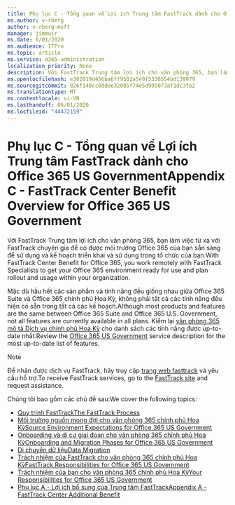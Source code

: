 ```yaml
---
title: Phụ lục C - Tổng quan về Lợi ích Trung tâm FastTrack dành cho Office 365 US Government
ms.author: v-rberg
author: v-rberg-msft
manager: jimmuir
ms.date: 6/01/2020
ms.audience: ITPro
ms.topic: article
ms.service: o365-administration
localization_priority: None
description: Với FastTrack Trung tâm lợi ích cho văn phòng 365, bạn làm việc từ xa với FastTrack chuyên gia để có được môi trường Office 365 của bạn sẵn sàng để sử dụng và kế hoạch triển khai và sử dụng trong tổ chức của bạn.
ms.openlocfilehash: e302819d456ba6ff9582a5e9f5330554bd139979
ms.sourcegitcommit: 826f140cc0ddee32005f74e5d995073af1dc3fa2
ms.translationtype: MT
ms.contentlocale: vi-VN
ms.lasthandoff: 06/01/2020
ms.locfileid: "44472159"
---
```

# <a name="appendix-c---fasttrack-center-benefit-overview-for-office-365-us-government"></a><span data-ttu-id="04767-103">Phụ lục C - Tổng quan về Lợi ích Trung tâm FastTrack dành cho Office 365 US Government</span><span class="sxs-lookup"><span data-stu-id="04767-103">Appendix C - FastTrack Center Benefit Overview for Office 365 US Government</span></span>

<span data-ttu-id="04767-104">Với FastTrack Trung tâm lợi ích cho văn phòng 365, bạn làm việc từ xa với FastTrack chuyên gia để có được môi trường Office 365 của bạn sẵn sàng để sử dụng và kế hoạch triển khai và sử dụng trong tổ chức của bạn.</span><span class="sxs-lookup"><span data-stu-id="04767-104">With FastTrack Center Benefit for Office 365, you work remotely with FastTrack Specialists to get your Office 365 environment ready for use and plan rollout and usage within your organization.</span></span> 
  
<span data-ttu-id="04767-105">Mặc dù hầu hết các sản phẩm và tính năng đều giống nhau giữa Office 365 Suite và Office 365 chính phủ Hoa Kỳ, không phải tất cả các tính năng đều hiện có sẵn trong tất cả các kế hoạch.</span><span class="sxs-lookup"><span data-stu-id="04767-105">Although most products and features are the same between Office 365 Suite and Office 365 U.S. Government, not all features are currently available in all plans.</span></span> <span data-ttu-id="04767-106">Kiểm lại [văn phòng 365 mô tả Dịch vụ chính phủ Hoa Kỳ](https://aka.ms/aboutgovcloud) cho danh sách các tính năng được up-to-date nhất.</span><span class="sxs-lookup"><span data-stu-id="04767-106">Review the [Office 365 US Government](https://aka.ms/aboutgovcloud) service description for the most up-to-date list of features.</span></span>

> [!NOTE]
> <span data-ttu-id="04767-107">Để nhận được dịch vụ FastTrack, hãy truy cập [trang web fasttrack](https://go.microsoft.com/fwlink/?linkid=780698) và yêu cầu hỗ trợ.</span><span class="sxs-lookup"><span data-stu-id="04767-107">To receive FastTrack services, go to the [FastTrack site](https://go.microsoft.com/fwlink/?linkid=780698) and request assistance.</span></span>  

<span data-ttu-id="04767-108">Chúng tôi bao gồm các chủ đề sau:</span><span class="sxs-lookup"><span data-stu-id="04767-108">We cover the following topics:</span></span>
- [<span data-ttu-id="04767-109">Quy trình FastTrack</span><span class="sxs-lookup"><span data-stu-id="04767-109">The FastTrack Process</span></span>](O365-fasttrack-process.md) 
- [<span data-ttu-id="04767-110">Môi trường nguồn mong đợi cho văn phòng 365 chính phủ Hoa Kỳ</span><span class="sxs-lookup"><span data-stu-id="04767-110">Source Environment Expectations for Office 365 US Government</span></span>](US-Gov-appendix-source-environment-expectations.md)   
- [<span data-ttu-id="04767-111">Onboarding và di cư giai đoạn cho văn phòng 365 chính phủ Hoa Kỳ</span><span class="sxs-lookup"><span data-stu-id="04767-111">Onboarding and Migration Phases for Office 365 US Government</span></span>](US-Gov-appendix-onboarding-and-migration.md)
- [<span data-ttu-id="04767-112">Di chuyển dữ liệu</span><span class="sxs-lookup"><span data-stu-id="04767-112">Data Migration</span></span>](O365-data-migration.md)    
- [<span data-ttu-id="04767-113">Trách nhiệm của FastTrack cho văn phòng 365 chính phủ Hoa Kỳ</span><span class="sxs-lookup"><span data-stu-id="04767-113">FastTrack Responsibilities for Office 365 US Government</span></span>](US-Gov-appendix-fasttrack-responsibilities.md)   
- [<span data-ttu-id="04767-114">Trách nhiệm của bạn cho văn phòng 365 chính phủ Hoa Kỳ</span><span class="sxs-lookup"><span data-stu-id="04767-114">Your Responsibilities for Office 365 US Government</span></span>](US-Gov-appendix-your-responsibilities.md)    
- [<span data-ttu-id="04767-115">Phụ lục A - Lợi ích bổ sung của Trung tâm FastTrack</span><span class="sxs-lookup"><span data-stu-id="04767-115">Appendix A - FastTrack Center Additional Benefit</span></span>](O365-fasttrack-additional-benefits.md)
